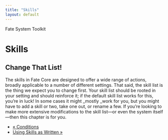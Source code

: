 ```yaml
---
title: "Skills"
layout: default
---
```

    
Fate System Toolkit

#  Skills

## Change That List!

The skills in Fate Core are designed to offer a wide range of actions, broadly
applicable to a number of different settings. That said, the skill list is the
thing we expect you to change first. Your skill list should be rooted in your
setting and should reinforce it; if the default skill list works for this,
you’re in luck! In some cases it might _mostly _work for you, but you might
have to add a skill or two, take one out, or rename a few. If you’re looking
to make more extensive modifications to the skill list—or even the system
itself—then this chapter is for you.

  * [« Conditions](/fate-system-toolkit/conditions)
  * [Using Skills as Written »](/fate-system-toolkit/using-skills-written)


